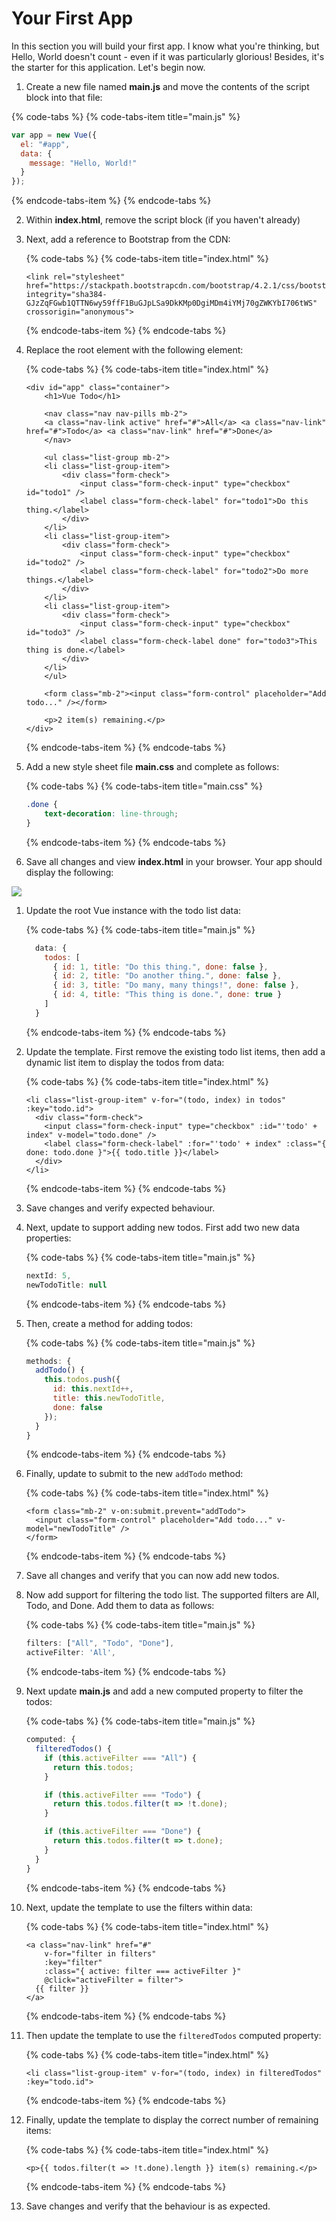 # Your First App

In this section you will build your first app. I know what you're thinking, but Hello, World doesn't count - even if it was particularly glorious! Besides, it's the starter for this application. Let's begin now.

1.  Create a new file named **main.js** and move the contents of the script block into that file:

   {% code-tabs %}
   {% code-tabs-item title="main.js" %}
   ```javascript
   var app = new Vue({
     el: "#app",
     data: {
       message: "Hello, World!"
     }
   });
   ```
   {% endcode-tabs-item %}
   {% endcode-tabs %}

2. Within **index.html**, remove the script block \(if you haven't already\)
3. Next, add a reference to Bootstrap from the CDN:

   {% code-tabs %}
   {% code-tabs-item title="index.html" %}
   ```markup
   <link rel="stylesheet" href="https://stackpath.bootstrapcdn.com/bootstrap/4.2.1/css/bootstrap.min.css" integrity="sha384-GJzZqFGwb1QTTN6wy59ffF1BuGJpLSa9DkKMp0DgiMDm4iYMj70gZWKYbI706tWS" crossorigin="anonymous">
   ```
   {% endcode-tabs-item %}
   {% endcode-tabs %}

4. Replace the root element with the following element:

   {% code-tabs %}
   {% code-tabs-item title="index.html" %}
   ```markup
   <div id="app" class="container">
       <h1>Vue Todo</h1>

       <nav class="nav nav-pills mb-2">
       <a class="nav-link active" href="#">All</a> <a class="nav-link" href="#">Todo</a> <a class="nav-link" href="#">Done</a>
       </nav>

       <ul class="list-group mb-2">
       <li class="list-group-item">
           <div class="form-check">
               <input class="form-check-input" type="checkbox" id="todo1" />
               <label class="form-check-label" for="todo1">Do this thing.</label>
           </div>
       </li>
       <li class="list-group-item">
           <div class="form-check">
               <input class="form-check-input" type="checkbox" id="todo2" /> 
               <label class="form-check-label" for="todo2">Do more things.</label>
           </div>
       </li>
       <li class="list-group-item">
           <div class="form-check">
               <input class="form-check-input" type="checkbox" id="todo3" />
               <label class="form-check-label done" for="todo3">This thing is done.</label>
           </div>
       </li>
       </ul>

       <form class="mb-2"><input class="form-control" placeholder="Add todo..." /></form>

       <p>2 item(s) remaining.</p>
   </div>
   ```
   {% endcode-tabs-item %}
   {% endcode-tabs %}

5. Add a new style sheet file **main.css** and complete as follows:

   {% code-tabs %}
   {% code-tabs-item title="main.css" %}
   ```css
   .done {
       text-decoration: line-through;
   }
   ```
   {% endcode-tabs-item %}
   {% endcode-tabs %}

6. Save all changes and view **index.html** in your browser. Your app should display the following:

![](../.gitbook/assets/your-first-app-figure-1.png)

1. Update the root Vue instance with the todo list data:

   {% code-tabs %}
   {% code-tabs-item title="main.js" %}
   ```javascript
     data: {
       todos: [
         { id: 1, title: "Do this thing.", done: false },
         { id: 2, title: "Do another thing.", done: false },
         { id: 3, title: "Do many, many things!", done: false },
         { id: 4, title: "This thing is done.", done: true }
       ]
     }
   ```
   {% endcode-tabs-item %}
   {% endcode-tabs %}

2. Update the template. First remove the existing todo list items, then add a dynamic list item to display the todos from data:

   {% code-tabs %}
   {% code-tabs-item title="index.html" %}
   ```markup
   <li class="list-group-item" v-for="(todo, index) in todos" :key="todo.id">
     <div class="form-check">
       <input class="form-check-input" type="checkbox" :id="'todo' + index" v-model="todo.done" />
       <label class="form-check-label" :for="'todo' + index" :class="{ done: todo.done }">{{ todo.title }}</label>
     </div>
   </li>
   ```
   {% endcode-tabs-item %}
   {% endcode-tabs %}

3. Save changes and verify expected behaviour.
4. Next, update to support adding new todos. First add two new data properties:

   {% code-tabs %}
   {% code-tabs-item title="main.js" %}
   ```javascript
   nextId: 5,
   newTodoTitle: null
   ```
   {% endcode-tabs-item %}
   {% endcode-tabs %}

5. Then, create a method for adding todos:

   {% code-tabs %}
   {% code-tabs-item title="main.js" %}
   ```javascript
   methods: {
     addTodo() {
       this.todos.push({
         id: this.nextId++,
         title: this.newTodoTitle,
         done: false
       });
     }
   }
   ```
   {% endcode-tabs-item %}
   {% endcode-tabs %}

6. Finally, update to submit to the new `addTodo` method:

   {% code-tabs %}
   {% code-tabs-item title="index.html" %}
   ```markup
   <form class="mb-2" v-on:submit.prevent="addTodo">
     <input class="form-control" placeholder="Add todo..." v-model="newTodoTitle" />
   </form>
   ```
   {% endcode-tabs-item %}
   {% endcode-tabs %}

7. Save all changes and verify that you can now add new todos.
8. Now add support for filtering the todo list. The supported filters are All, Todo, and Done. Add them to data as follows:

   {% code-tabs %}
   {% code-tabs-item title="main.js" %}
   ```javascript
   filters: ["All", "Todo", "Done"],
   activeFilter: 'All',
   ```
   {% endcode-tabs-item %}
   {% endcode-tabs %}

9. Next update **main.js** and add a new computed property to filter the todos:

   {% code-tabs %}
   {% code-tabs-item title="main.js" %}
   ```javascript
   computed: {
     filteredTodos() {
       if (this.activeFilter === "All") {
         return this.todos;
       }

       if (this.activeFilter === "Todo") {
         return this.todos.filter(t => !t.done);
       }

       if (this.activeFilter === "Done") {
         return this.todos.filter(t => t.done);
       }
     }
   }
   ```
   {% endcode-tabs-item %}
   {% endcode-tabs %}

10. Next, update the template to use the filters within data:

    {% code-tabs %}
    {% code-tabs-item title="index.html" %}
    ```markup
    <a class="nav-link" href="#" 
        v-for="filter in filters" 
        :key="filter" 
        :class="{ active: filter === activeFilter }" 
        @click="activeFilter = filter">
      {{ filter }}
    </a>
    ```
    {% endcode-tabs-item %}
    {% endcode-tabs %}

11. Then update the template to use the `filteredTodos` computed property:

    {% code-tabs %}
    {% code-tabs-item title="index.html" %}
    ```markup
    <li class="list-group-item" v-for="(todo, index) in filteredTodos" :key="todo.id">
    ```
    {% endcode-tabs-item %}
    {% endcode-tabs %}

12. Finally, update the template to display the correct number of remaining items:

    {% code-tabs %}
    {% code-tabs-item title="index.html" %}
    ```markup
    <p>{{ todos.filter(t => !t.done).length }} item(s) remaining.</p>
    ```
    {% endcode-tabs-item %}
    {% endcode-tabs %}

13. Save changes and verify that the behaviour is as expected.



